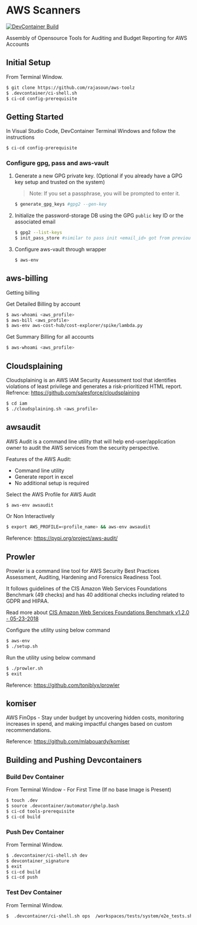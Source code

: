 # AWS Scanners

[![DevContainer Build](https://github.com/rajasoun/aws-toolz/workflows/devcontainer-build/badge.svg)](https://github.com/rajasoun/aws-toolz/actions)

Assembly of Opensource Tools for Auditing and Budget Reporting for AWS Accounts

## Initial Setup

From Terminal Window.
```sh
$ git clone https://github.com/rajasoun/aws-toolz
$ .devcontainer/ci-shell.sh
$ ci-cd config-prerequisite
```

## Getting Started

In Visual Studio Code, DevContainer Terminal Windows and follow the instructions
```sh
$ ci-cd config-prerequisite
```

### Configure gpg, pass and aws-vault

1. Generate a new GPG private key. (Optional if you already have a GPG key setup and trusted on the system)
   > Note: If you set a passphrase, you will be prompted to enter it.

   ```bash
   $ generate_gpg_keys #gpg2 --gen-key
   ```

2. Initialize the password-storage DB using the GPG `public` key ID or the associated email
   ```bash
   $ gpg2 --list-keys
   $ init_pass_store #similar to pass init <email_id> got from previous command
   ```
3. Configure aws-vault through wrapper
   ```bash
   $ aws-env
   ```

## aws-billing
Getting billing

Get Detailed Billing by account
   ```bash
   $ aws-whoami <aws_profile>
   $ aws-bill <aws_profile>
   $ aws-env aws-cost-hub/cost-explorer/spike/lambda.py
   ```

Get Summary Billing for all accounts
   ```bash
   $ aws-whoami <aws_profile>
   ```

## Cloudsplaining

Cloudsplaining is an AWS IAM Security Assessment tool that identifies violations of least privilege and generates a risk-prioritized HTML report.
Refrence: https://github.com/salesforce/cloudsplaining

   ```bash
   $ cd iam
   $ ./cloudsplaining.sh <aws_profile>
   ```

## awsaudit

AWS Audit is a command line utility that will help end-user/application owner to audit the AWS services from the security perspective.

Features of the AWS Audit:
* Command line utility
* Generate report in excel
* No additional setup is required

Select the AWS Profile for AWS Audit
```sh
$ aws-env awsaudit
```

Or Non Interactively
```sh
$ export AWS_PROFILE=<profile_name> && aws-env awsaudit
```

Reference: https://pypi.org/project/aws-audit/

## Prowler

Prowler is a command line tool for AWS Security Best Practices Assessment, Auditing, Hardening and Forensics Readiness Tool.

It follows guidelines of the CIS Amazon Web Services Foundations Benchmark (49 checks) and has 40 additional checks including related to GDPR and HIPAA.

Read more about [CIS Amazon Web Services Foundations Benchmark v1.2.0 - 05-23-2018](https://d0.awsstatic.com/whitepapers/compliance/AWS_CIS_Foundations_Benchmark.pdf)

Configure the utility using below command
```sh
$ aws-env
$ ./setup.sh
```

Run the utility using below command
```sh
$ ./prowler.sh
$ exit
```

Reference: https://github.com/toniblyx/prowler

## komiser
AWS FinOps - Stay under budget by uncovering hidden costs, monitoring increases in spend, and making impactful changes based on custom recommendations.

Reference: https://github.com/mlabouardy/komiser

## Building and Pushing Devcontainers

### Build Dev Container

From Terminal Window - For First Time (If no base Image is Present)
```sh
$ touch .dev
$ source .devcontainer/automator/ghelp.bash
$ ci-cd tools-prerequisite
$ ci-cd build
```

### Push Dev Container

From Terminal Window.
```sh
$ .devcontainer/ci-shell.sh dev
$ devcontainer_signature
$ exit
$ ci-cd build
$ ci-cd push
```

### Test Dev Container

From Terminal Window.
```sh
$  .devcontainer/ci-shell.sh ops  /workspaces/tests/system/e2e_tests.sh
```
